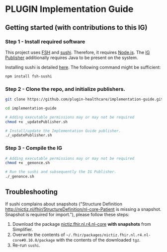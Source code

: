 # PLUGIN Implementation Guide

## Getting started (with contributions to this IG)

### Step 1 - Install required software
This project uses [FSH](https://hl7.org/fhir/uv/shorthand/) and [sushi](https://fshschool.org/docs/sushi/). Therefore, it requires [Node.js](https://nodejs.org/en). The [IG Publisher](https://confluence.hl7.org/display/FHIR/IG+Publisher+Documentation) additionally requires Java to be present on the system.

Installing sushi is detailed [here](https://fshschool.org/docs/sushi/installation/). The following command might be sufficient:

```bash
npm install fsh-sushi
```

### Step 2 - Clone the repo, and initialize publishers.

```bash
git clone https://github.com/plugin-healthcare/implementation-guide.git

cd implementation-guide

# Adding executable permissions may or may not be required
chmod +x _updatePublisher.sh

# Install/update the Implementation Guide publisher.
./_updatePublisher.sh
```

### Step 3 - Compile the IG

```bash
# Adding executable permissions may or may not be required
chmod +x _genonce.sh

# Run the sushi and subsequently the IG Publisher.
./_genonce.sh
```

## Troubleshooting

If sushi complains about snapshots ("Structure Definition http://nictiz.nl/fhir/StructureDefinition/nl-core-Patient is missing a snapshot. Snapshot is required for import."), please follow these steps:

1. Download the package [nictiz.fhir.nl.r4.nl-core](https://simplifier.net/packages/nictiz.fhir.nl.r4.nl-core) **with snapshots** from Simplifier.
2. Overwrite the contents of `~/.fhir/packages/nictiz.fhir.nl.r4.nl-core#0.10.0/package` with the contents of the downloaded `tgz`.
3. Re-run `sushi`.
